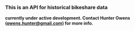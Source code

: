 ### This is an API for historical bikeshare data ###

**currently under active development. Contact Hunter Owens (owens.hunter@gmail.com) for more info.**